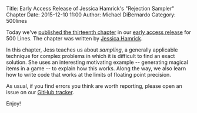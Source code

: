 Title: Early Access Release of Jessica Hamrick's "Rejection Sampler" Chapter 
Date: 2015-12-10 11:00
Author: Michael DiBernardo
Category: 500lines

Today we've [published the thirteenth chapter](http://aosabook.org/en/500L/a-rejection-sampler.html) in our [early access
release](http://aosabook.org/blog/2015/09/500-lines-or-less-early-access-web-release/)
for 500 Lines. The chapter was written by [Jessica Hamrick](https://twitter.com/jhamrick).

In this chapter, Jess teaches us about _sampling_, a generally applicable technique for complex problems in which it is difficult to find an exact solution. She uses an interesting motivating example -- generating magical items in a game -- to explain how this works. Along the way, we also learn how to write code that works at the limits of floating point precision.

As usual, if you find errors you think are worth reporting, please open an issue on our
[GitHub tracker](https://github.com/aosabook/500lines/issues). 

Enjoy!
